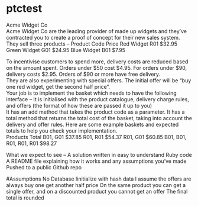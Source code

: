 # ptctest
Acme Widget Co  
Acme Widget Co are the leading provider of made up widgets and they’ve contracted you to  create a proof of concept for their new sales system.  
They sell three products – 
Product 
Code 
Price
Red Widget 
R01 
$32.95
Green Widget 
G01 
$24.95
Blue Widget 
B01 
$7.95

To incentivise customers to spend more, delivery costs are reduced based on the amount  spent. Orders under $50 cost $4.95. For orders under $90, delivery costs $2.95. Orders of $90 or more have free delivery.  
They are also experimenting with special offers. The initial offer will be “buy one red widget, get the second half price”.  
Your job is to implement the basket which needs to have the following interface – 
It is initialised with the product catalogue, delivery charge rules, and offers (the format of how these are passed it up to you)  
It has an add method that takes the product code as a parameter.
It has a total method that returns the total cost of the basket, taking into account  the delivery and offer rules. 
Here are some example baskets and expected totals to help you check your  implementation.  
Products 
Total
B01, G01 
$37.85
R01, R01 
$54.37
R01, G01 
$60.85
B01, B01, R01, R01, R01 
$98.27


What we expect to see – 
A solution written in easy to understand Ruby code 
A README file explaining how it works and any assumptions you’ve made
Pushed to a public Github repo 




#Assumptions
No Database
Iinitialize with hash data
I assume the offers are always buy one get another half price
On the same product you can get a single offer, and on a discounted product you cannot get an offer
The final total is rounded
